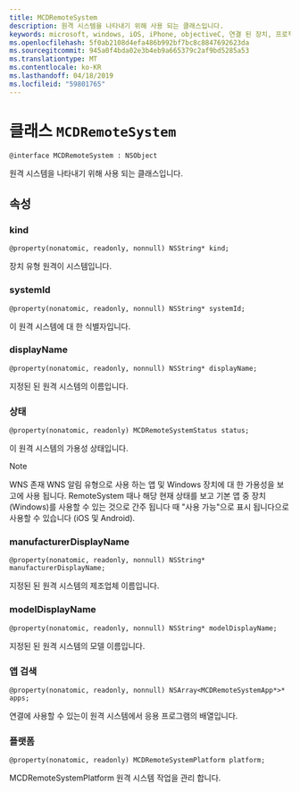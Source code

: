 ```yaml
---
title: MCDRemoteSystem
description: 원격 시스템을 나타내기 위해 사용 되는 클래스입니다.
keywords: microsoft, windows, iOS, iPhone, objectiveC, 연결 된 장치, 프로젝트 로마
ms.openlocfilehash: 5f0ab2108d4efa486b992bf7bc8c8847692623da
ms.sourcegitcommit: 945a0f4bda02e3b4eb9a665379c2af9bd5285a53
ms.translationtype: MT
ms.contentlocale: ko-KR
ms.lasthandoff: 04/18/2019
ms.locfileid: "59801765"
---
```

# <a name="class-mcdremotesystem"></a>클래스 `MCDRemoteSystem` 

```
@interface MCDRemoteSystem : NSObject
```  

원격 시스템을 나타내기 위해 사용 되는 클래스입니다.

## <a name="properties"></a>속성

### <a name="kind"></a>kind
`@property(nonatomic, readonly, nonnull) NSString* kind;`

장치 유형 원격이 시스템입니다.

### <a name="systemid"></a>systemId
`@property(nonatomic, readonly, nonnull) NSString* systemId;`

이 원격 시스템에 대 한 식별자입니다.

### <a name="displayname"></a>displayName
`@property(nonatomic, readonly, nonnull) NSString* displayName;`

지정된 된 원격 시스템의 이름입니다.

### <a name="status"></a>상태
`@property(nonatomic, readonly) MCDRemoteSystemStatus status;`

이 원격 시스템의 가용성 상태입니다.

> [!NOTE]
WNS 존재 WNS 알림 유형으로 사용 하는 앱 및 Windows 장치에 대 한 가용성을 보고에 사용 됩니다.  RemoteSystem 때나 해당 현재 상태를 보고 기본 앱 중 장치 (Windows)를 사용할 수 있는 것으로 간주 됩니다 때 "사용 가능"으로 표시 됩니다으로 사용할 수 있습니다 (iOS 및 Android). 

### <a name="manufacturerdisplayname"></a>manufacturerDisplayName
`@property(nonatomic, readonly, nonnull) NSString* manufacturerDisplayName;`

지정된 된 원격 시스템의 제조업체 이름입니다.

### <a name="modeldisplayname"></a>modelDisplayName
`@property(nonatomic, readonly, nonnull) NSString* modelDisplayName;`

지정된 된 원격 시스템의 모델 이름입니다.

### <a name="apps"></a>앱 검색
`@property(nonatomic, readonly, nonnull) NSArray<MCDRemoteSystemApp*>* apps;`

연결에 사용할 수 있는이 원격 시스템에서 응용 프로그램의 배열입니다.

### <a name="platform"></a>플랫폼
`@property(nonatomic, readonly) MCDRemoteSystemPlatform platform;`

MCDRemoteSystemPlatform 원격 시스템 작업을 관리 합니다.